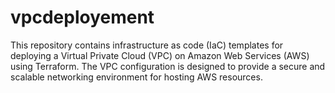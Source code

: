 # vpcdeployement
This repository contains infrastructure as code (IaC) templates for deploying a Virtual Private Cloud (VPC) on Amazon Web Services (AWS) using Terraform. The VPC configuration is designed to provide a secure and scalable networking environment for hosting AWS resources.
